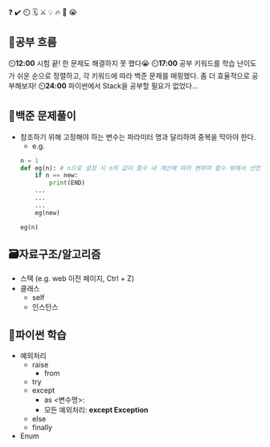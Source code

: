 ❓ ✔️ ⏲️ 🗓️ ⚔️ 💡 🔥 🎵 😭

## 🧠공부 흐름
⏲️**12:00** 시험 끝! 한 문제도 해결하지 못 했다😭
⏲️**17:00** 공부 키워드를 학습 난이도가 쉬운 순으로 정렬하고, 각 키워드에 따라 백준 문제를 매핑했다. 좀 더 효율적으로 공부해보자!
⏲️**24:00** 파이썬에서 Stack을 공부할 필요가 없었다...

## 🔢백준 문제풀이
- 참조하기 위해 고정해야 하는 변수는 파라미터 명과 달리하여 중복을 막아야 한다.
    - e.g.
    ```python
    n = 1
    def eg(n): # n으로 설정 시 n의 값이 함수 내 계산에 따라 변하여 함수 밖에서 선언한 n을 활용할 수 없어짐
        if n == new:
            print(END)
        ...
        ...
        ...
        eg(new)    
    
    eg(n)
    ```      

## 🗃️자료구조/알고리즘
- 스택 (e.g. web 이전 페이지, Ctrl + Z)
- 클래스
    - self
    - 인스턴스

## 🐍파이썬 학습
- 예외처리
    - raise 
        - from
    - try
    - except 
        - as <변수명>:
        - 모든 예외처리: **except Exception**
    - else
    - finally
- Enum

